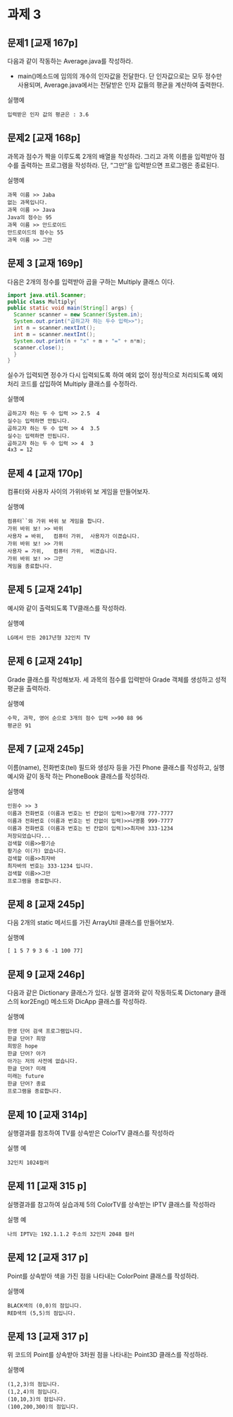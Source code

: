 # 과제 3

## 문제1 [교재 167p] 
다음과 같이 작동하는 Average.java를 작성하라. 
* main()메소드에 임의의 개수의 인자값을 전달한다. 단 인자값으로는 모두 정수만 사용되며, Average.java에서는 전달받은 인자 값들의 평균을 계산하여 출력한다. 
 
 
실행예

```
입력받은 인자 값의 평균은 : 3.6 
```

## 문제2 [교재 168p] 
과목과 점수가 짝을 이루도록 2개의 배열을 착성하라. 
그리고 과목 이름을 입력받아 점수를 출력하는 프로그램을 작성하라. 
단, “그만”을 입력받으면 프로그램은 종료된다. 
 
실행예
```
과목 이름 >> Jaba 
없는 과목입니다. 
과목 이름 >> Java 
Java의 점수는 95 
과목 이름 >> 안드로이드 
안드로이드의 점수는 55 
과목 이름 >> 그만 
```

## 문제 3 [교재 169p] 
다음은 2개의 정수를 입력받아 곱을 구하는 Multiply 클래스 이다. 

```java
import java.util.Scanner; 
public class Multiply{ 
public static void main(String[] args) { 
  Scanner scanner = new Scanner(System.in); 
  System.out.print("곱하고자 하는 두수 입력>>"); 
  int n = scanner.nextInt(); 
  int m = scanner.nextInt(); 
  System.out.print(n + "x" + m + "=" + n*m); 
  scanner.close(); 
  } 
}
```

실수가 입력되면 정수가 다시 입력되도록 하여 예외 없이 정상적으로 처리되도록 예외 처리 코드를 삽입하여 Multiply 클래스를 수정하라. 
 
실행예
```
곱하고자 하는 두 수 입력 >> 2.5  4 
실수는 입력하면 안됩니다. 
곱하고자 하는 두 수 입력 >> 4  3.5 
실수는 입력하면 안됩니다. 
곱하고자 하는 두 수 입력 >> 4  3 
4x3 = 12
```

## 문제 4 [교재 170p] 
컴퓨터와 사용자 사이의 가위바위 보 게임을 만들어보자.

실행예
```
컴퓨터``와 가위 바위 보 게임을 합니다. 
가위 바위 보! >> 바위 
사용자 = 바위,   컴퓨터 가위,  사용자가 이겼습니다. 
가위 바위 보! >> 가위 
사용자 = 가위,   컴퓨터 가위,  비겼습니다. 
가위 바위 보! >> 그만 
게임을 종료합니다.
```

## 문제 5 [교재 241p] 
예시와 같이 출력되도록 TV클래스를 작성하라. 
 
실행예
```
LG에서 만든 2017년형 32인치 TV 
```

## 문제 6 [교재 241p] 
Grade 클래스를 작성해보자. 세 과목의 점수를 입력받아 Grade 객체를 생성하고 성적 평균을 출력하라.

실행예
```
수학, 과학, 영어 순으로 3개의 점수 입력 >>90 88 96 
평균은 91 
``` 
 
 
## 문제 7 [교재 245p] 
이름(name), 전화번호(tel) 필드와 생성자 등을 가진 Phone 클래스를 작성하고, 실행 예시와 같이 동작 하는 PhoneBook 클래스를 작성하라. 

실행예
```
인원수 >> 3 
이름과 전화번호 (이름과 번호는 빈 칸없이 입력)>>황기태 777-7777 
이름과 전화번호 (이름과 번호는 빈 칸없이 입력)>>나명품 999-7777 
이름과 전화번호 (이름과 번호는 빈 칸없이 입력)>>최자바 333-1234 
저장되었습니다... 
검색할 이름>>황기순 
황기순 이(가) 없습니다. 
검색할 이름>>최자바 
최자바의 번호는 333-1234 입니다. 
검색할 이름>>그만 
프로그램을 종료합니다. 
```

## 문제 8 [교재 245p] 
다음 2개의 static 메서드를 가진 ArrayUtil 클래스를 만들어보자.

실행예
```
[ 1 5 7 9 3 6 -1 100 77] 
```

## 문제 9 [교재 246p] 
다음과 같은  Dictionary 클래스가 있다. 실행 결과와 같이 작동하도록 Dictonary 클래스의 kor2Eng() 메소드와 DicApp 클래스를 작성하라. 

실행예
```
한영 단어 검색 프로그램입니다. 
한글 단어? 희망 
희망은 hope 
한글 단어? 아가 
아가는 저의 사전에 없습니다. 
한글 단어? 미래 
미래는 future 
한글 단어? 종료 
프로그램을 종료합니다. 
```

## 문제 10 [교재 314p] 
실행결과를 참조하여 TV를 상속받은 ColorTV 클래스를 작성하라 
 
실행 예
```
32인치 1024컬러 
``` 

## 문제 11 [교재 315 p] 
실행결과를 참고하여 실습과제 5의 ColorTV를 상속받는 IPTV 클래스를 작성하라 

실행 예
```
나의 IPTV는 192.1.1.2 주소의 32인치 2048 컬러 
``` 
 
## 문제 12 [교재 317 p] 
Point를 상속받아 색을 가진 점을 나타내는 ColorPoint 클래스를 작성하라.

실행예
```
BLACK색의 (0,0)의 점입니다. 
RED색의 (5,5)의 점입니다. 
``` 
 
## 문제 13 [교재 317 p] 
위 코드의 Point를 상속받아 3차원 점을 나타내는 Point3D 클래스를 작성하라.

실행예
```
(1,2,3)의 점입니다. 
(1,2,4)의 점입니다. 
(10,10,3)의 점입니다. 
(100,200,300)의 점입니다. 
```
